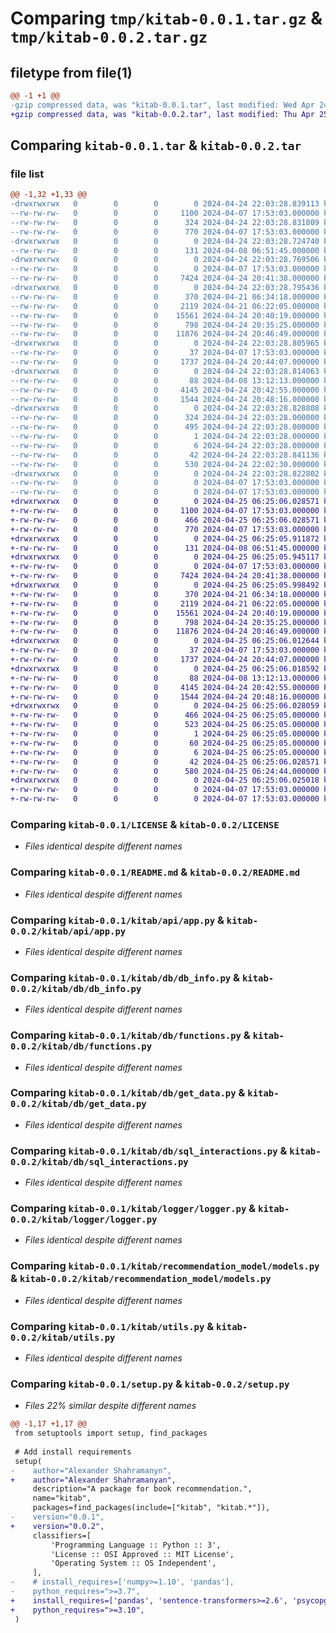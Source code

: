 # Comparing `tmp/kitab-0.0.1.tar.gz` & `tmp/kitab-0.0.2.tar.gz`

## filetype from file(1)

```diff
@@ -1 +1 @@
-gzip compressed data, was "kitab-0.0.1.tar", last modified: Wed Apr 24 22:03:28 2024, max compression
+gzip compressed data, was "kitab-0.0.2.tar", last modified: Thu Apr 25 06:25:06 2024, max compression
```

## Comparing `kitab-0.0.1.tar` & `kitab-0.0.2.tar`

### file list

```diff
@@ -1,32 +1,33 @@
-drwxrwxrwx   0        0        0        0 2024-04-24 22:03:28.839113 kitab-0.0.1/
--rw-rw-rw-   0        0        0     1100 2024-04-07 17:53:03.000000 kitab-0.0.1/LICENSE
--rw-rw-rw-   0        0        0      324 2024-04-24 22:03:28.831809 kitab-0.0.1/PKG-INFO
--rw-rw-rw-   0        0        0      770 2024-04-07 17:53:03.000000 kitab-0.0.1/README.md
-drwxrwxrwx   0        0        0        0 2024-04-24 22:03:28.724740 kitab-0.0.1/kitab/
--rw-rw-rw-   0        0        0      131 2024-04-08 06:51:45.000000 kitab-0.0.1/kitab/__init__.py
-drwxrwxrwx   0        0        0        0 2024-04-24 22:03:28.769506 kitab-0.0.1/kitab/api/
--rw-rw-rw-   0        0        0        0 2024-04-07 17:53:03.000000 kitab-0.0.1/kitab/api/__init__.py
--rw-rw-rw-   0        0        0     7424 2024-04-24 20:41:38.000000 kitab-0.0.1/kitab/api/app.py
-drwxrwxrwx   0        0        0        0 2024-04-24 22:03:28.795436 kitab-0.0.1/kitab/db/
--rw-rw-rw-   0        0        0      370 2024-04-21 06:34:18.000000 kitab-0.0.1/kitab/db/__init__.py
--rw-rw-rw-   0        0        0     2119 2024-04-21 06:22:05.000000 kitab-0.0.1/kitab/db/db_info.py
--rw-rw-rw-   0        0        0    15561 2024-04-24 20:40:19.000000 kitab-0.0.1/kitab/db/functions.py
--rw-rw-rw-   0        0        0      798 2024-04-24 20:35:25.000000 kitab-0.0.1/kitab/db/get_data.py
--rw-rw-rw-   0        0        0    11876 2024-04-24 20:46:49.000000 kitab-0.0.1/kitab/db/sql_interactions.py
-drwxrwxrwx   0        0        0        0 2024-04-24 22:03:28.805965 kitab-0.0.1/kitab/logger/
--rw-rw-rw-   0        0        0       37 2024-04-07 17:53:03.000000 kitab-0.0.1/kitab/logger/__init__.py
--rw-rw-rw-   0        0        0     1737 2024-04-24 20:44:07.000000 kitab-0.0.1/kitab/logger/logger.py
-drwxrwxrwx   0        0        0        0 2024-04-24 22:03:28.814063 kitab-0.0.1/kitab/recommendation_model/
--rw-rw-rw-   0        0        0       88 2024-04-08 13:12:13.000000 kitab-0.0.1/kitab/recommendation_model/__init__.py
--rw-rw-rw-   0        0        0     4145 2024-04-24 20:42:55.000000 kitab-0.0.1/kitab/recommendation_model/models.py
--rw-rw-rw-   0        0        0     1544 2024-04-24 20:48:16.000000 kitab-0.0.1/kitab/utils.py
-drwxrwxrwx   0        0        0        0 2024-04-24 22:03:28.828808 kitab-0.0.1/kitab.egg-info/
--rw-rw-rw-   0        0        0      324 2024-04-24 22:03:28.000000 kitab-0.0.1/kitab.egg-info/PKG-INFO
--rw-rw-rw-   0        0        0      495 2024-04-24 22:03:28.000000 kitab-0.0.1/kitab.egg-info/SOURCES.txt
--rw-rw-rw-   0        0        0        1 2024-04-24 22:03:28.000000 kitab-0.0.1/kitab.egg-info/dependency_links.txt
--rw-rw-rw-   0        0        0        6 2024-04-24 22:03:28.000000 kitab-0.0.1/kitab.egg-info/top_level.txt
--rw-rw-rw-   0        0        0       42 2024-04-24 22:03:28.841136 kitab-0.0.1/setup.cfg
--rw-rw-rw-   0        0        0      530 2024-04-24 22:02:30.000000 kitab-0.0.1/setup.py
-drwxrwxrwx   0        0        0        0 2024-04-24 22:03:28.822802 kitab-0.0.1/tests/
--rw-rw-rw-   0        0        0        0 2024-04-07 17:53:03.000000 kitab-0.0.1/tests/test_module1.py
--rw-rw-rw-   0        0        0        0 2024-04-07 17:53:03.000000 kitab-0.0.1/tests/test_module2.py
+drwxrwxrwx   0        0        0        0 2024-04-25 06:25:06.028571 kitab-0.0.2/
+-rw-rw-rw-   0        0        0     1100 2024-04-07 17:53:03.000000 kitab-0.0.2/LICENSE
+-rw-rw-rw-   0        0        0      466 2024-04-25 06:25:06.028571 kitab-0.0.2/PKG-INFO
+-rw-rw-rw-   0        0        0      770 2024-04-07 17:53:03.000000 kitab-0.0.2/README.md
+drwxrwxrwx   0        0        0        0 2024-04-25 06:25:05.911872 kitab-0.0.2/kitab/
+-rw-rw-rw-   0        0        0      131 2024-04-08 06:51:45.000000 kitab-0.0.2/kitab/__init__.py
+drwxrwxrwx   0        0        0        0 2024-04-25 06:25:05.945117 kitab-0.0.2/kitab/api/
+-rw-rw-rw-   0        0        0        0 2024-04-07 17:53:03.000000 kitab-0.0.2/kitab/api/__init__.py
+-rw-rw-rw-   0        0        0     7424 2024-04-24 20:41:38.000000 kitab-0.0.2/kitab/api/app.py
+drwxrwxrwx   0        0        0        0 2024-04-25 06:25:05.998492 kitab-0.0.2/kitab/db/
+-rw-rw-rw-   0        0        0      370 2024-04-21 06:34:18.000000 kitab-0.0.2/kitab/db/__init__.py
+-rw-rw-rw-   0        0        0     2119 2024-04-21 06:22:05.000000 kitab-0.0.2/kitab/db/db_info.py
+-rw-rw-rw-   0        0        0    15561 2024-04-24 20:40:19.000000 kitab-0.0.2/kitab/db/functions.py
+-rw-rw-rw-   0        0        0      798 2024-04-24 20:35:25.000000 kitab-0.0.2/kitab/db/get_data.py
+-rw-rw-rw-   0        0        0    11876 2024-04-24 20:46:49.000000 kitab-0.0.2/kitab/db/sql_interactions.py
+drwxrwxrwx   0        0        0        0 2024-04-25 06:25:06.012644 kitab-0.0.2/kitab/logger/
+-rw-rw-rw-   0        0        0       37 2024-04-07 17:53:03.000000 kitab-0.0.2/kitab/logger/__init__.py
+-rw-rw-rw-   0        0        0     1737 2024-04-24 20:44:07.000000 kitab-0.0.2/kitab/logger/logger.py
+drwxrwxrwx   0        0        0        0 2024-04-25 06:25:06.018592 kitab-0.0.2/kitab/recommendation_model/
+-rw-rw-rw-   0        0        0       88 2024-04-08 13:12:13.000000 kitab-0.0.2/kitab/recommendation_model/__init__.py
+-rw-rw-rw-   0        0        0     4145 2024-04-24 20:42:55.000000 kitab-0.0.2/kitab/recommendation_model/models.py
+-rw-rw-rw-   0        0        0     1544 2024-04-24 20:48:16.000000 kitab-0.0.2/kitab/utils.py
+drwxrwxrwx   0        0        0        0 2024-04-25 06:25:06.028059 kitab-0.0.2/kitab.egg-info/
+-rw-rw-rw-   0        0        0      466 2024-04-25 06:25:05.000000 kitab-0.0.2/kitab.egg-info/PKG-INFO
+-rw-rw-rw-   0        0        0      523 2024-04-25 06:25:05.000000 kitab-0.0.2/kitab.egg-info/SOURCES.txt
+-rw-rw-rw-   0        0        0        1 2024-04-25 06:25:05.000000 kitab-0.0.2/kitab.egg-info/dependency_links.txt
+-rw-rw-rw-   0        0        0       60 2024-04-25 06:25:05.000000 kitab-0.0.2/kitab.egg-info/requires.txt
+-rw-rw-rw-   0        0        0        6 2024-04-25 06:25:05.000000 kitab-0.0.2/kitab.egg-info/top_level.txt
+-rw-rw-rw-   0        0        0       42 2024-04-25 06:25:06.028571 kitab-0.0.2/setup.cfg
+-rw-rw-rw-   0        0        0      580 2024-04-25 06:24:44.000000 kitab-0.0.2/setup.py
+drwxrwxrwx   0        0        0        0 2024-04-25 06:25:06.025018 kitab-0.0.2/tests/
+-rw-rw-rw-   0        0        0        0 2024-04-07 17:53:03.000000 kitab-0.0.2/tests/test_module1.py
+-rw-rw-rw-   0        0        0        0 2024-04-07 17:53:03.000000 kitab-0.0.2/tests/test_module2.py
```

### Comparing `kitab-0.0.1/LICENSE` & `kitab-0.0.2/LICENSE`

 * *Files identical despite different names*

### Comparing `kitab-0.0.1/README.md` & `kitab-0.0.2/README.md`

 * *Files identical despite different names*

### Comparing `kitab-0.0.1/kitab/api/app.py` & `kitab-0.0.2/kitab/api/app.py`

 * *Files identical despite different names*

### Comparing `kitab-0.0.1/kitab/db/db_info.py` & `kitab-0.0.2/kitab/db/db_info.py`

 * *Files identical despite different names*

### Comparing `kitab-0.0.1/kitab/db/functions.py` & `kitab-0.0.2/kitab/db/functions.py`

 * *Files identical despite different names*

### Comparing `kitab-0.0.1/kitab/db/get_data.py` & `kitab-0.0.2/kitab/db/get_data.py`

 * *Files identical despite different names*

### Comparing `kitab-0.0.1/kitab/db/sql_interactions.py` & `kitab-0.0.2/kitab/db/sql_interactions.py`

 * *Files identical despite different names*

### Comparing `kitab-0.0.1/kitab/logger/logger.py` & `kitab-0.0.2/kitab/logger/logger.py`

 * *Files identical despite different names*

### Comparing `kitab-0.0.1/kitab/recommendation_model/models.py` & `kitab-0.0.2/kitab/recommendation_model/models.py`

 * *Files identical despite different names*

### Comparing `kitab-0.0.1/kitab/utils.py` & `kitab-0.0.2/kitab/utils.py`

 * *Files identical despite different names*

### Comparing `kitab-0.0.1/setup.py` & `kitab-0.0.2/setup.py`

 * *Files 22% similar despite different names*

```diff
@@ -1,17 +1,17 @@
 from setuptools import setup, find_packages
 
 # Add install requirements
 setup(
-    author="Alexander Shahramanyn",
+    author="Alexander Shahramanyan",
     description="A package for book recommendation.",
     name="kitab",
     packages=find_packages(include=["kitab", "kitab.*"]),
-    version="0.0.1",
+    version="0.0.2",
     classifiers=[
         'Programming Language :: Python :: 3',
         'License :: OSI Approved :: MIT License',
         'Operating System :: OS Independent',
     ],
-    # install_requires=['numpy>=1.10', 'pandas'],
-    python_requires=">=3.7",
+    install_requires=['pandas', 'sentence-transformers>=2.6', 'psycopg2', 'pgvector', 'logging'],
+    python_requires=">=3.10",
 )
```

